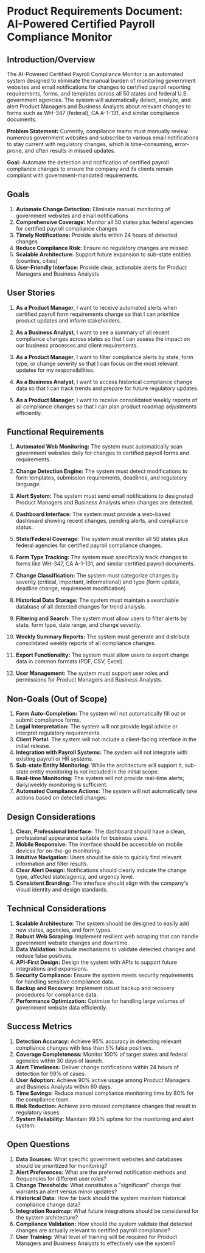 # Product Requirements Document: AI-Powered Certified Payroll Compliance Monitor

## Introduction/Overview

The AI-Powered Certified Payroll Compliance Monitor is an automated system designed to eliminate the manual burden of monitoring government websites and email notifications for changes to certified payroll reporting requirements, forms, and templates across all 50 states and federal U.S. government agencies. The system will automatically detect, analyze, and alert Product Managers and Business Analysts about relevant changes to forms such as WH-347 (federal), CA A-1-131, and similar compliance documents.

**Problem Statement:** Currently, compliance teams must manually review numerous government websites and subscribe to various email notifications to stay current with regulatory changes, which is time-consuming, error-prone, and often results in missed updates.

**Goal:** Automate the detection and notification of certified payroll compliance changes to ensure the company and its clients remain compliant with government-mandated requirements.

## Goals

1. **Automate Change Detection:** Eliminate manual monitoring of government websites and email notifications
2. **Comprehensive Coverage:** Monitor all 50 states plus federal agencies for certified payroll compliance changes
3. **Timely Notifications:** Provide alerts within 24 hours of detected changes
4. **Reduce Compliance Risk:** Ensure no regulatory changes are missed
5. **Scalable Architecture:** Support future expansion to sub-state entities (counties, cities)
6. **User-Friendly Interface:** Provide clear, actionable alerts for Product Managers and Business Analysts

## User Stories

1. **As a Product Manager**, I want to receive automated alerts when certified payroll form requirements change so that I can prioritize product updates and inform stakeholders.

2. **As a Business Analyst**, I want to see a summary of all recent compliance changes across states so that I can assess the impact on our business processes and client requirements.

3. **As a Product Manager**, I want to filter compliance alerts by state, form type, or change severity so that I can focus on the most relevant updates for my responsibilities.

4. **As a Business Analyst**, I want to access historical compliance change data so that I can track trends and prepare for future regulatory updates.

5. **As a Product Manager**, I want to receive consolidated weekly reports of all compliance changes so that I can plan product roadmap adjustments efficiently.

## Functional Requirements

1. **Automated Web Monitoring:** The system must automatically scan government websites daily for changes to certified payroll forms and requirements.

2. **Change Detection Engine:** The system must detect modifications to form templates, submission requirements, deadlines, and regulatory language.

3. **Alert System:** The system must send email notifications to designated Product Managers and Business Analysts when changes are detected.

4. **Dashboard Interface:** The system must provide a web-based dashboard showing recent changes, pending alerts, and compliance status.

5. **State/Federal Coverage:** The system must monitor all 50 states plus federal agencies for certified payroll compliance changes.

6. **Form Type Tracking:** The system must specifically track changes to forms like WH-347, CA A-1-131, and similar certified payroll documents.

7. **Change Classification:** The system must categorize changes by severity (critical, important, informational) and type (form update, deadline change, requirement modification).

8. **Historical Data Storage:** The system must maintain a searchable database of all detected changes for trend analysis.

9. **Filtering and Search:** The system must allow users to filter alerts by state, form type, date range, and change severity.

10. **Weekly Summary Reports:** The system must generate and distribute consolidated weekly reports of all compliance changes.

11. **Export Functionality:** The system must allow users to export change data in common formats (PDF, CSV, Excel).

12. **User Management:** The system must support user roles and permissions for Product Managers and Business Analysts.

## Non-Goals (Out of Scope)

1. **Form Auto-Completion:** The system will not automatically fill out or submit compliance forms.
2. **Legal Interpretation:** The system will not provide legal advice or interpret regulatory requirements.
3. **Client Portal:** The system will not include a client-facing interface in the initial release.
4. **Integration with Payroll Systems:** The system will not integrate with existing payroll or HR systems.
5. **Sub-state Entity Monitoring:** While the architecture will support it, sub-state entity monitoring is not included in the initial scope.
6. **Real-time Monitoring:** The system will not provide real-time alerts; daily/weekly monitoring is sufficient.
7. **Automated Compliance Actions:** The system will not automatically take actions based on detected changes.

## Design Considerations

1. **Clean, Professional Interface:** The dashboard should have a clean, professional appearance suitable for business users.
2. **Mobile Responsive:** The interface should be accessible on mobile devices for on-the-go monitoring.
3. **Intuitive Navigation:** Users should be able to quickly find relevant information and filter results.
4. **Clear Alert Design:** Notifications should clearly indicate the change type, affected state/agency, and urgency level.
5. **Consistent Branding:** The interface should align with the company's visual identity and design standards.

## Technical Considerations

1. **Scalable Architecture:** The system should be designed to easily add new states, agencies, and form types.
2. **Robust Web Scraping:** Implement resilient web scraping that can handle government website changes and downtime.
3. **Data Validation:** Include mechanisms to validate detected changes and reduce false positives.
4. **API-First Design:** Design the system with APIs to support future integrations and expansions.
5. **Security Compliance:** Ensure the system meets security requirements for handling sensitive compliance data.
6. **Backup and Recovery:** Implement robust backup and recovery procedures for compliance data.
7. **Performance Optimization:** Optimize for handling large volumes of government website data efficiently.

## Success Metrics

1. **Detection Accuracy:** Achieve 95% accuracy in detecting relevant compliance changes with less than 5% false positives.
2. **Coverage Completeness:** Monitor 100% of target states and federal agencies within 30 days of launch.
3. **Alert Timeliness:** Deliver change notifications within 24 hours of detection for 99% of cases.
4. **User Adoption:** Achieve 90% active usage among Product Managers and Business Analysts within 60 days.
5. **Time Savings:** Reduce manual compliance monitoring time by 80% for the compliance team.
6. **Risk Reduction:** Achieve zero missed compliance changes that result in regulatory issues.
7. **System Reliability:** Maintain 99.5% uptime for the monitoring and alert system.

## Open Questions

1. **Data Sources:** What specific government websites and databases should be prioritized for monitoring?
2. **Alert Preferences:** What are the preferred notification methods and frequencies for different user roles?
3. **Change Thresholds:** What constitutes a "significant" change that warrants an alert versus minor updates?
4. **Historical Data:** How far back should the system maintain historical compliance change data?
5. **Integration Roadmap:** What future integrations should be considered for the system architecture?
6. **Compliance Validation:** How should the system validate that detected changes are actually relevant to certified payroll compliance?
7. **User Training:** What level of training will be required for Product Managers and Business Analysts to effectively use the system? 